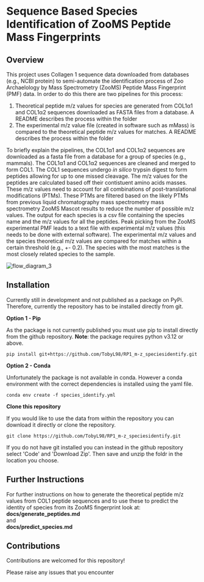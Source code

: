 # Sequence Based Species Identification of ZooMS Peptide Mass Fingerprints 

## Overview
This project uses Collagen 1 sequence data downloaded from databases (e.g., NCBI protein) to semi-automate the identification process of Zoo Archaelology by Mass Spectrometry (ZooMS) Peptide Mass Fingerprint (PMF) data. In order to do this there are two pipelines for this process:
1. Theoretical peptide m/z values for species are generated from COL1α1 and COL1α2 sequences downloaded as FASTA files from a database. A README describes the process within the folder
2. The experimental m/z value file (created in software such as mMass) is compared to the theoretical peptide m/z values for matches.  A README describes the process within the folder

To briefly explain the pipelines, the COL1α1 and COL1α2 sequences are downloaded as a fasta file from a database for a group of species (e.g., mammals). The COL1α1 and COL1α2 sequences are cleaned and merged to form COL1. The COL1 sequences undergo *in silico* trypsin digest to form peptides allowing for up to one missed cleavage. The m/z values for the peptides are calculated based off their contistuent amino acids masses. These m/z values need to account for all combinations of post-translational modifications (PTMs). These PTMs are filtered based on the likely PTMs from previous liquid chromatography mass spectrometry mass spectrometry ZooMS Mascot results to reduce the number of possible m/z values. The output for each species is a csv file containing the species name and the m/z values for all the peptides. Peak picking from the ZooMS experimental PMF leads to a text file with experimental m/z values (this needs to be done with external software). The experimental m/z values and the species theoretical m/z values are compared for matches within a certain threshold (e.g., +- 0.2). The species with the most matches is the most closely related species to the sample.



![flow_diagram_3](https://github.com/TobyL98/RP1_m-z_speciesidentify/assets/158182593/fe4de66b-4cf2-497b-b4f6-657ec5526320)

## Installation
Currently still in development and not published as a package on PyPi. Therefore, currently the repository has to be installed directly from git.

**Option 1 - Pip**

As the package is not currently published you must use pip to install directly from the github repository. **Note**: the package requires python v3.12 or above.
```
pip install git+https://github.com/TobyL98/RP1_m-z_speciesidentify.git
```

**Option 2 - Conda**

Unfortunately the package is not available in conda. However a conda environment with the correct dependencies is installed using the yaml file.
```
conda env create -f species_identify.yml
```

**Clone this repository**

If you would like to use the data from within the repository you can download it directly or clone the repository.
```
git clone https://github.com/TobyL98/RP1_m-z_speciesidentify.git
```
If you do not have git installed you can instead in the github repository select 'Code' and 'Download Zip'. Then save and unzip the foldr in the location you choose.

## Further Instructions

For further instructions on how to generate the theoretical peptide m/z values from COL1 peptide sequences and to use these to predict the identity of species from its ZooMS fingerprint look at:
**docs/generate_peptides.md**  
and  
**docs/predict_species.md**

## Contributions
Contributions are welcomed for this repository!

Please raise any issues that you encounter



